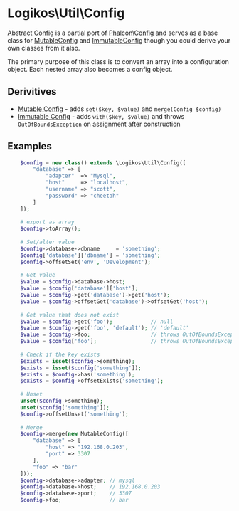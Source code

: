 # Logikos\Util\Config
Abstract [Config] is a partial port of [Phalcon\Config] and serves as a base class for [MutableConfig] and [ImmutableConfig] though you could derive your own classes from it also.

The primary purpose of this class is to convert an array into a configuration object.  Each nested array also becomes a config object.

## Derivitives
- [Mutable Config] - adds `set($key, $value)` and `merge(Config $config)`
- [Immutable Config] - adds `with($key, $value)` and throws `OutOfBoundsException` on assignment after construction 


## Examples
```php
    $config = new class() extends \Logikos\Util\Config([
        "database" => [
            "adapter"  => "Mysql",
            "host"     => "localhost",
            "username" => "scott",
            "password" => "cheetah"
        ]
    ]);
    
    # export as array
    $config->toArray();
    
    # Set/alter value
    $config->database->dbname     = 'something';
    $config['database']['dbname'] = 'something';
    $config->offsetSet('env', 'Development');
    
    # Get value
    $value = $config->database->host;
    $value = $config['database']['host'];
    $value = $config->get('database')->get('host');
    $value = $config->offsetGet('database')->offsetGet('host');
    
    # Get value that does not exist
    $value = $config->get('foo');            // null
    $value = $config->get('foo', 'default'); // 'default'
    $value = $config->foo;                   // throws OutOfBoundsException
    $value = $config['foo'];                 // throws OutOfBoundsException
    
    # Check if the key exists
    $exists = isset($config->something);
    $exists = isset($config['something']);
    $exists = $config->has('something');
    $exists = $config->offsetExists('something');
    
    # Unset
    unset($config->something);
    unset($config['something']);
    $config->offsetUnset('something');
    
    # Merge
    $config->merge(new MutableConfig([
        "database" => [
            "host" => "192.168.0.203",
            "port" => 3307
        ],
        "foo" => "bar"
    ]));
    $config->database->adapter; // mysql
    $config->database->host;    // 192.168.0.203
    $config->database->port;    // 3307
    $config->foo;               // bar
```

[Config]: ../../src/Config.php
[MutableConfig]: ../../src/Config/MutableConfig.php
[ImmutableConfig]: ../../src/Config/ImmutableConfig.php
[Phalcon\Config]: https://docs.phalconphp.com/en/3.2/Phalcon_Config
[Mutable Config]: mutable.md
[Immutable Config]: immutable.md